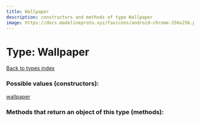 ```yaml
---
title: Wallpaper
description: constructors and methods of type Wallpaper
image: https://docs.madelineproto.xyz/favicons/android-chrome-256x256.png
---
```

# Type: Wallpaper  
[Back to types index](index.md)



### Possible values (constructors):

[wallpaper](../constructors/wallpaper.md)  



### Methods that return an object of this type (methods):



